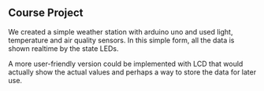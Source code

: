 ## Course Project

We created a simple weather station with arduino uno and used light, temperature and air quality sensors. In this simple form, all the data is shown realtime by the state LEDs. 

A more user-friendly version could be implemented with LCD that would actually show the actual values and perhaps a way to store the data for later use.
